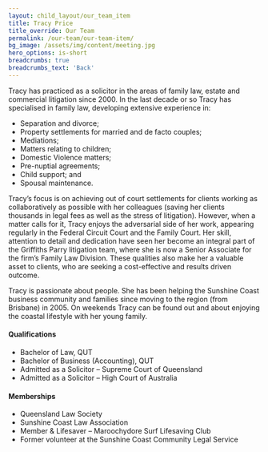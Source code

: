 ```yaml
---
layout: child_layout/our_team_item
title: Tracy Price
title_override: Our Team
permalink: /our-team/our-team-item/
bg_image: /assets/img/content/meeting.jpg
hero_options: is-short
breadcrumbs: true
breadcrumbs_text: 'Back'
---
```


Tracy has practiced as a solicitor in the areas of family law, estate and commercial litigation since 2000.  In the last decade or so Tracy has specialised in family law, developing extensive experience in:

* Separation and divorce;
* Property settlements for married and de facto couples;
* Mediations;
* Matters relating to children;
* Domestic Violence matters;
* Pre-nuptial agreements;
* Child support; and
* Spousal maintenance.

Tracy’s focus is on achieving out of court settlements for clients working as collaboratively as possible with her colleagues (saving her clients thousands in legal fees as well as the stress of litigation). However, when a matter calls for it, Tracy enjoys the adversarial side of her work, appearing regularly in the Federal Circuit Court and the Family Court.  Her skill, attention to detail and dedication have seen her become an integral part of the Griffiths Parry litigation team, where she is now a Senior Associate for the firm’s Family Law Division. These qualities also make her a valuable asset to clients, who are seeking a cost-effective and results driven outcome.

Tracy is passionate about people. She has been helping the Sunshine Coast business community and families since moving to the region (from Brisbane) in 2005. On weekends Tracy can be found out and about enjoying the coastal lifestyle with her young family.

#### Qualifications
* Bachelor of Law, QUT
* Bachelor of Business (Accounting), QUT
* Admitted as a Solicitor – Supreme Court of Queensland
* Admitted as a Solicitor – High Court of Australia

#### Memberships
* Queensland Law Society
* Sunshine Coast Law Association
* Member & Lifesaver – Maroochydore Surf Lifesaving Club
* Former volunteer at the Sunshine Coast Community Legal Service